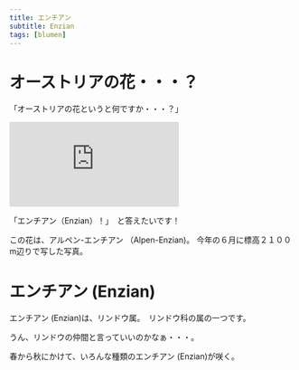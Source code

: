 ```yaml
---
title: エンチアン
subtitle: Enzian
tags: [blumen]
---
```


# オーストリアの花・・・？

「オーストリアの花というと何ですか・・・？」

![20240622alpenenzian](https://piwigo.schickl.de/i.php?/upload/2024/08/22/20240822080033-ce1e09a8-me.jpg)

「エンチアン（Enzian）！」　と答えたいです！

この花は、アルペン-エンチアン （Alpen-Enzian)。 今年の６月に標高２１００m辺りで写した写真。


# エンチアン (Enzian)

エンチアン (Enzian)は、リンドウ属。　リンドウ科の属の一つです。

うん、リンドウの仲間と言っていいのかなぁ・・・。

春から秋にかけて、いろんな種類のエンチアン (Enzian)が咲く。


